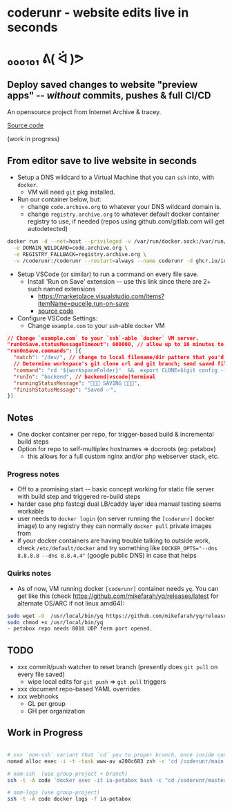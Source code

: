 # coderunr - website edits live in seconds

# ₀₀₀₁₀₁  ᕕ( ᐛ )ᕗ

## Deploy saved changes to website "preview apps" -- _without_ commits, pushes & full CI/CD

An opensource project from Internet Archive & tracey.

[Source code](https://github.com/internetarchive/coderunr)

(work in progress)


## From editor save to live website in seconds
- Setup a DNS wildcard to a Virtual Machine that you can `ssh` into, with `docker`.
  - VM will need `git` pkg installed.
- Run our container below, but:
  - change `code.archive.org` to whatever your DNS wildcard domain is.
  - change `registry.archive.org` to whatever default docker container registry to use, if needed (repos using github.com/gitlab.com will get autodetected)
```sh
docker run -d --net=host --privileged -v /var/run/docker.sock:/var/run/docker.sock --pull=always \
  -e DOMAIN_WILDCARD=code.archive.org \
  -e REGISTRY_FALLBACK=registry.archive.org \
  -v /coderunr:/coderunr --restart=always --name coderunr -d ghcr.io/internetarchive/coderunr:main
```
- Setup VSCode (or similar) to run a command on every file save.
  - Install 'Run on Save' extension -- use this link since there are 2+ such named extensions
    - https://marketplace.visualstudio.com/items?itemName=pucelle.run-on-save
    - [source code](https://github.com/pucelle/vscode-run-on-save)
- Configure VSCode Settings:
  - Change `example.com` to your `ssh`-able `docker` VM
```json
// Change `example.com` to your `ssh`-able `docker` VM server.
"runOnSave.statusMessageTimeout": 600000, // allow up to 10 minutes to first-time git clone & setup
"runOnSave.commands": [{
  "match": "/dev/", // change to local filename/dir pattern that you'd like using coderunr.
  // Determine workspace's git clone url and git branch; send saved file contents to server.
  "command": "cd '${workspaceFolder}'  &&  export CLONE=$(git config --get remote.origin.url)  BRANCH=$(git rev-parse --abbrev-ref HEAD)  && cat '${file}' | ssh example.com 'export INCOMING=$(mktemp) CLONE='$CLONE' BRANCH='$BRANCH' \"FILE=${fileRelative}\"  &&  cat >| $INCOMING  &&  /coderunr/deploy.sh'  &&  echo SUCCESS",
  "runIn": "backend", // backend|vscode|terminal
  "runningStatusMessage": "🔺🔺🔺 SAVING 🔺🔺🔺",
  "finishStatusMessage": "Saved ✅",
}]
```


## Notes
- One docker container per repo, for trigger-based build & incremental build steps
- Option for repo to self-multiplex hostnames => docroots (eg: petabox)
  - this allows for a full custom nginx and/or php webserver stack, etc.

### Progress notes
- Off to a promising start -- basic concept working for static file server with build step and triggered re-build steps
- harder case php fastcgi dual LB/caddy layer idea manual testing seems workable
- user needs to `docker login` (on server running the `[coderunr]` docker image) to any registry they can normally `docker pull` private images from
- if your docker containers are having trouble talking to outside work, check `/etc/default/docker` and try something like `DOCKER_OPTS="--dns 8.8.8.8 --dns 8.8.4.4"` (google public DNS) in case that helps


### Quirks notes
- As of now, VM running docker `[coderunr]` container needs `yq`.  You can get like this (check https://github.com/mikefarah/yq/releases/latest for alternate OS/ARC if not linux amd64):
```sh
sudo wget -O  /usr/local/bin/yq https://github.com/mikefarah/yq/releases/download/v4.30.8/yq_linux_amd64
sudo chmod +x /usr/local/bin/yq
- petabox repo needs 8010 UDP ferm port opened.
```



## TODO
- xxx commit/push watcher to reset branch (presently does `git pull` on every file saved)
  - wipe local edits for `git push` => `git pull` triggers
- xxx document repo-based YAML overrides
- xxx webhooks
  - GL per group
  - GH per organization

## Work in Progress
```bash

# xxx `nom-ssh` variant that `cd` you to proper branch, once inside container, eg:
nomad alloc exec -i -t -task www-av a208c683 zsh -c 'cd /coderunr/main; zsh'

# nom-ssh  (use group-project + branch)
ssh -t -A code 'docker exec -it ia-petabox bash -c "cd /coderunr/master; bash"'

# nom-logs (use group-project)
ssh -t -A code docker logs -f ia-petabox
```
